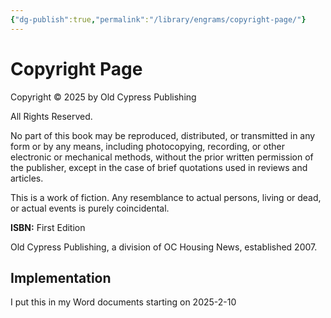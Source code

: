```yaml
---
{"dg-publish":true,"permalink":"/library/engrams/copyright-page/"}
---
```


# Copyright Page
Copyright © 2025 by Old Cypress Publishing

All Rights Reserved.

No part of this book may be reproduced, distributed, or transmitted in any form or by any means, including photocopying, recording, or other electronic or mechanical methods, without the prior written permission of the publisher, except in the case of brief quotations used in reviews and articles.

This is a work of fiction. Any resemblance to actual persons, living or dead, or actual events is purely coincidental. 

**ISBN:** 
First Edition

Old Cypress Publishing, a division of OC Housing News, established 2007.

## Implementation
I put this in my Word documents starting on 2025-2-10
